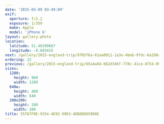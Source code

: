 ```yaml
---
date: '2015-03-09 03:49:09'
exif:
  aperture: f/2.2
  exposure: 1/359
  make: Apple
  model: 'iPhone 6'
layout: gallery-photo
location:
  latitude: 51.48399667
  longitude: -0.603425
next: /gallery/2015-england-trip/9705f6a-61aa0911-1a3e-4beb-9fdc-6a280ad49ced
ordering: 22
previous: /gallery/2015-england-trip/65a4a84-662d346f-778c-41ce-8754-90744c250cb3
sizes:
  1280:
    height: 960
    width: 1280
  640w:
    height: 480
    width: 640
  200x200:
    height: 200
    width: 200
title: 55767F0E-9154-4E92-99D3-4DB88D659D0E
---
```

